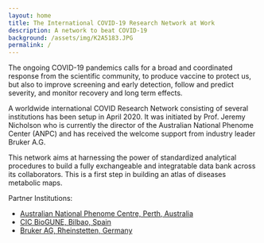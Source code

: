 ```yaml
---
layout: home
title: The International COVID-19 Research Network at Work
description: A network to beat COVID-19
background: /assets/img/K2A5183.JPG
permalink: /
---
```


The ongoing COVID-19 pandemics calls for a broad and coordinated response from the scientific community, to produce vaccine to protect us, but also to improve screening and early detection, follow and predict severity, and monitor recovery and long term effects.

A worldwide international COVID Research Network consisting of several institutions has been setup in April 2020. It was initiated by Prof. Jeremy Nicholson who is currently the director of the Australian National Phenome Center (ANPC) and has received the welcome support from industry leader Bruker A.G.

This network aims at harnessing the power of standardized analytical procedures to build a fully exchangeable and integratable data bank across its collaborators. This is a first step in building an atlas of diseases metabolic maps.

Partner Institutions:

 - [Australian National Phenome Centre, Perth, Australia](https://australian-npc.org/)
 - [CIC BioGUNE, Bilbao, Spain](https://www.cicbiogune.es/people/omillet)
 - [Bruker AG, Rheinstetten, Germany](https://www.bruker.com/en/products-and-solutions/mr/make-mr-more-relevant/covid19-nmr-international-research-network-at-work.html)